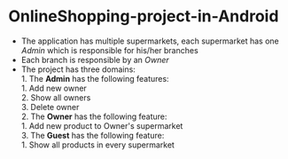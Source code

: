 # OnlineShopping-project-in-Android
   - The application has multiple supermarkets, each supermarket has one *Admin* which is responsible for his/her branches
   - Each branch is responsible by an *Owner*
   - The project has three domains:<br>
    1. The **Admin** has the following features:<br>
               1. Add new owner<br>
               2. Show all owners<br>
               3. Delete owner<br>
    2. The **Owner** has the following feature:<br>
               1. Add new product to Owner's supermarket<br>
    3. The **Guest** has the following feature:<br>
               1. Show all products in every supermarket<br>
